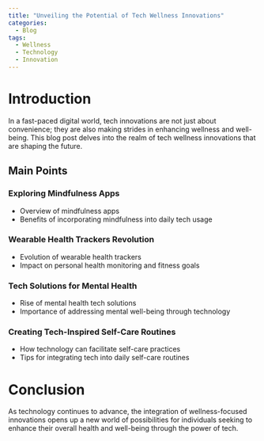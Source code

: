 ```yaml
---
title: "Unveiling the Potential of Tech Wellness Innovations"
categories:
  - Blog
tags:
  - Wellness
  - Technology
  - Innovation
---
```


# Introduction
In a fast-paced digital world, tech innovations are not just about convenience; they are also making strides in enhancing wellness and well-being. This blog post delves into the realm of tech wellness innovations that are shaping the future.

## Main Points
### Exploring Mindfulness Apps
- Overview of mindfulness apps
- Benefits of incorporating mindfulness into daily tech usage

### Wearable Health Trackers Revolution
- Evolution of wearable health trackers
- Impact on personal health monitoring and fitness goals

### Tech Solutions for Mental Health
- Rise of mental health tech solutions
- Importance of addressing mental well-being through technology

### Creating Tech-Inspired Self-Care Routines
- How technology can facilitate self-care practices
- Tips for integrating tech into daily self-care routines

# Conclusion
As technology continues to advance, the integration of wellness-focused innovations opens up a new world of possibilities for individuals seeking to enhance their overall health and well-being through the power of tech.